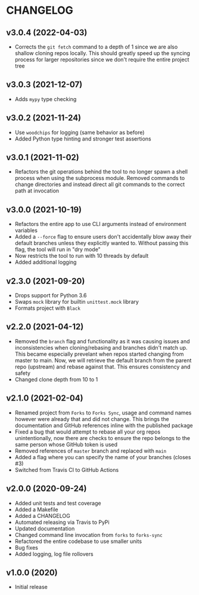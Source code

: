 # CHANGELOG

## v3.0.4 (2022-04-03)

- Corrects the `git fetch` command to a depth of 1 since we are also shallow cloning repos locally. This should greatly speed up the syncing process for larger repositories since we don't require the entire project tree

## v3.0.3 (2021-12-07)

- Adds `mypy` type checking

## v3.0.2 (2021-11-24)

- Use `woodchips` for logging (same behavior as before)
- Added Python type hinting and stronger test assertions

## v3.0.1 (2021-11-02)

- Refactors the git operations behind the tool to no longer spawn a shell process when using the subprocess module. Removed commands to change directories and instead direct all git commands to the correct path at invocation

## v3.0.0 (2021-10-19)

- Refactors the entire app to use CLI arguments instead of environment variables
- Added a `--force` flag to ensure users don't accidentally blow away their default branches unless they explicitly wanted to. Without passing this flag, the tool will run in "dry mode"
- Now restricts the tool to run with 10 threads by default
- Added additional logging

## v2.3.0 (2021-09-20)

- Drops support for Python 3.6
- Swaps `mock` library for builtin `unittest.mock` library
- Formats project with `Black`

## v2.2.0 (2021-04-12)

- Removed the `branch` flag and functionality as it was causing issues and inconsistencies when cloning/rebasing and branches didn't match up. This became especially prevelant when repos started changing from master to main. Now, we will retrieve the default branch from the parent repo (upstream) and rebase against that. This ensures consistency and safety
- Changed clone depth from 10 to 1

## v2.1.0 (2021-02-04)

- Renamed project from `Forks` to `Forks Sync`, usage and command names however were already that and did not change. This brings the documentation and GitHub references inline with the published package
- Fixed a bug that would attempt to rebase all your org repos unintentionally, now there are checks to ensure the repo belongs to the same person whose GitHub token is used
- Removed references of `master` branch and replaced with `main`
- Added a flag where you can specify the name of your branches (closes #3)
- Switched from Travis CI to GitHub Actions

## v2.0.0 (2020-09-24)

- Added unit tests and test coverage
- Added a Makefile
- Added a CHANGELOG
- Automated releasing via Travis to PyPi
- Updated documentation
- Changed command line invocation from `forks` to `forks-sync`
- Refactored the entire codebase to use smaller units
- Bug fixes
- Added logging, log file rollovers

## v1.0.0 (2020)

- Initial release

